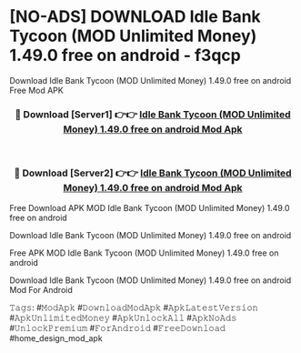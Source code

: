 # [NO-ADS] DOWNLOAD Idle Bank Tycoon (MOD Unlimited Money) 1.49.0 free on android - f3qcp
Download Idle Bank Tycoon (MOD Unlimited Money) 1.49.0 free on android Free Mod APK

<div align="center">
<h3>🔴 Download [Server1] 👉👉 <a href="https://apk-comot.site?title=Idle_Bank_Tycoon_(MOD_Unlimited_Money)_1.49.0_free_on_android">Idle Bank Tycoon (MOD Unlimited Money) 1.49.0 free on android Mod Apk</a></h3><br>

<h3>🔴 Download [Server2] 👉👉 <a href="https://apk-comot.site?title=Idle_Bank_Tycoon_(MOD_Unlimited_Money)_1.49.0_free_on_android">Idle Bank Tycoon (MOD Unlimited Money) 1.49.0 free on android Mod Apk</a></h3>
</div>


Free Download APK MOD Idle Bank Tycoon (MOD Unlimited Money) 1.49.0 free on android

Download Idle Bank Tycoon (MOD Unlimited Money) 1.49.0 free on android 

Free APK MOD Idle Bank Tycoon (MOD Unlimited Money) 1.49.0 free on android 

Download Idle Bank Tycoon (MOD Unlimited Money) 1.49.0 free on android Mod For Android

𝚃𝚊𝚐𝚜: #𝙼𝚘𝚍𝙰𝚙𝚔 #𝙳𝚘𝚠𝚗𝚕𝚘𝚊𝚍𝙼𝚘𝚍𝙰𝚙𝚔 #𝙰𝚙𝚔𝙻𝚊𝚝𝚎𝚜𝚝𝚅𝚎𝚛𝚜𝚒𝚘𝚗 #𝙰𝚙𝚔𝚄𝚗𝚕𝚒𝚖𝚒𝚝𝚎𝚍𝙼𝚘𝚗𝚎𝚢 #𝙰𝚙𝚔𝚄𝚗𝚕𝚘𝚌𝚔𝙰𝚕𝚕 #𝙰𝚙𝚔𝙽𝚘𝙰𝚍𝚜 #𝚄𝚗𝚕𝚘𝚌𝚔𝙿𝚛𝚎𝚖𝚒𝚞𝚖 #𝙵𝚘𝚛𝙰𝚗𝚍𝚛𝚘𝚒𝚍 #𝙵𝚛𝚎𝚎𝙳𝚘𝚠𝚗𝚕𝚘𝚊𝚍 #home_design_mod_apk
